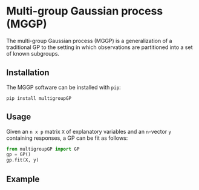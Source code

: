 # Multi-group Gaussian process (MGGP)

The multi-group Gaussian process (MGGP) is a generalization of a traditional GP to the setting in which observations are partitioned into a set of known subgroups.

## Installation

The MGGP software can be installed with `pip`:

`pip install multigroupGP`

## Usage

Given an `n x p` matrix `X` of explanatory variables and an `n`-vector `y` containing responses, a GP can be fit as follows:

```python
from multigroupGP import GP
gp = GP()
gp.fit(X, y)
```

## Example
